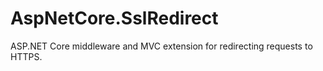 # AspNetCore.SslRedirect
ASP.NET Core middleware and MVC extension for redirecting requests to HTTPS.
